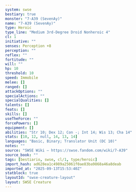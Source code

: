 ```yaml
---
system: swse
bestiary: true
monster: "7-A39 (SevenAy)"
name: "7-A39 (SevenAy)"
type: Heroic
type_line: "Medium 3rd-Degree Droid Nonheroic 4"
cl: 1
initiative: ""
senses: Perception +8
perception: ""
reflex: ""
fortitude: ""
will: ""
hp: 10
threshold: 10
speed: Immobile
melee: []
ranged: []
attackOptions: ""
specialActions: ""
specialQualities: []
talents: []
feats: []
skills: []
useTheForce: ""
forcePowers: []
equipment: []
abilities: "Str 10; Dex 12; Con -; Int 14; Wis 13; Cha 14"
stats: [10, 12, null, 14, 13, 14]
languages: "Basic, Binary; Translator Unit (DC 10)"
notes: ""
source: "SWSE Wiki – https://swse.fandom.com/wiki/7-A39"
source_book: ""
tags: [bestiario, swse, cl/1, type/heroic]
import_hash: ad628ea1c4989a25061f0ae83ba9868a46a8deab
imported_at: "2025-09-13T15:53:40Z"
statblock: true
layoutId: "swse-creature-layout"
layout: SWSE Creature
---
```

